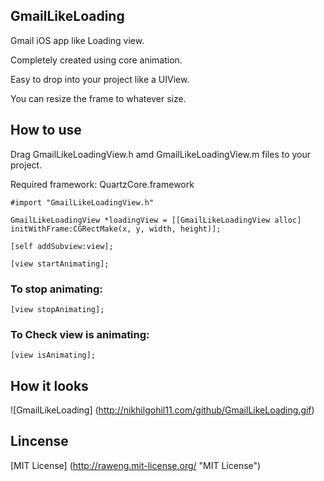 ## GmailLikeLoading ##

Gmail iOS app like Loading view. 

Completely created using core animation.

Easy to drop into your project like a UIView.

You can resize the frame to whatever size.


## How to use ##
	
Drag GmailLikeLoadingView.h amd GmailLikeLoadingView.m files to your project.

Required framework: QuartzCore.framework

	#import "GmailLikeLoadingView.h"

	GmailLikeLoadingView *loadingView = [[GmailLikeLoadingView alloc] initWithFrame:CGRectMake(x, y, width, height)];

	[self addSubview:view];

	[view startAnimating];

### To stop animating: ###

	[view stopAnimating];

### To Check view is animating: ###

	[view isAnimating];


## How it looks ##

![GmailLikeLoading] (http://nikhilgohil11.com/github/GmailLikeLoading.gif)

## Lincense ##

[MIT License] (http://raweng.mit-license.org/ "MIT License")
